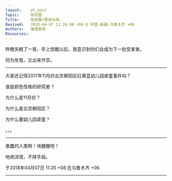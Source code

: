 ```yaml
---
layout:    zh_post
Topic:     朋友圈
Title:     朋友圈+警钟长鸣
Revised:   2018-04-07 11:26:00 +08 @ 中国-新疆-乌鲁木齐 +06
Authors:   璀璨星辰
Resources:
---
```


昨晚失眠了一夜，早上惊醒以后，我意识到你们会成为下一批受害者。

同为伥鬼，又出来作祟。

--------------------------------------------------------------------------------

大家还记得2017年11月的北京朝阳区红黄蓝幼儿园虐童事件吗？

谁是颜色性格的研究者？

为什么是11月份？

为什么是北京朝阳区？

为什么要幼儿园虐童？

。。。

--------------------------------------------------------------------------------

愚蠢的人类啊！快醒醒吧！

地痞流氓，不择手段。

于2018年04月07日 11:26 +08 在乌鲁木齐 +06

--------------------------------------------------------------------------------